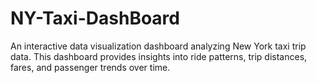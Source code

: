 # NY-Taxi-DashBoard
An interactive data visualization dashboard analyzing New York taxi trip data. This dashboard provides insights into ride patterns, trip distances, fares, and passenger trends over time.  
